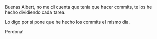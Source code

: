 Buenas Albert, no me di cuenta que tenia que hacer commits, te los he hecho dividiendo cada tarea. 

Lo digo por si pone que he hecho los commits el mismo dia. 

Perdona!
